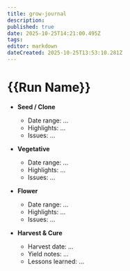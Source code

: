 ```yaml
---
title: grow-journal
description: 
published: true
date: 2025-10-25T14:21:00.495Z
tags: 
editor: markdown
dateCreated: 2025-10-25T13:53:10.281Z
---
```


# {{Run Name}}

- **Seed / Clone**

  - Date range: …
  - Highlights: …
  - Issues: …

- **Vegetative**

  - Date range: …
  - Highlights: …
  - Issues: …

- **Flower**

  - Date range: …
  - Highlights: …
  - Issues: …

- **Harvest & Cure**

  - Harvest date: …
  - Yield notes: …
  - Lessons learned: …
